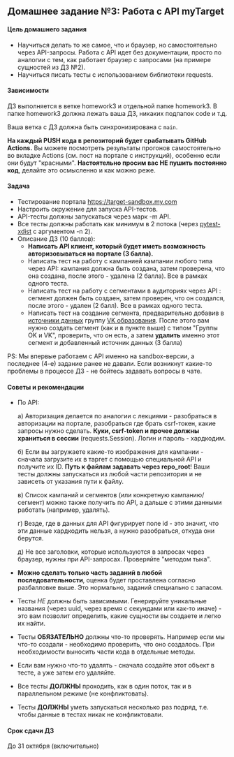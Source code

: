 ## Домашнее задание №3: Работа с API myTarget
 
#### Цель домашнего задания
 
  * Научиться делать то же самое, что и браузер, но самостоятельно через API-запросы.
    Работа с API идет без документации, просто по аналогии с тем, как работает браузер с запросами (на примере сущностей из ДЗ №2).
  * Научиться писать тесты с использованием библиотеки requests.
 
#### Зависимости
 
  ДЗ выполняется в ветке homework3 и отдельной папке homework3. В папке homework3 должна лежать ваша ДЗ, никаких подпапок code и т.д.
 
  Ваша ветка с ДЗ должна быть синхронизирована с `main`.
 
  **На каждый PUSH кода в репозиторий будет срабатывать GitHub Actions.** Вы можете посмотреть результаты прогонов самостоятельно во вкладке Actions (см. пост на портале с инструкций), особенно если они будут "красными".
  **Настоятельно просим вас НЕ пушить постоянно код**, делайте это осмысленно и как можно реже.
 
#### Задача
 * Тестирование портала https://target-sandbox.my.com
 * Настроить окружение для запуска API-тестов.
 * API-тесты должны запускаться через марк -m API.
 * Все тесты должны работать как минимум в 2 потока (через [pytest-xdist](https://pypi.org/project/pytest-xdist/) с аргументом -n 2).
 * Описание ДЗ (10 баллов):  
     * **Написать API клиент, который будет иметь возможность авторизовываться на портале (3 балла).**
     * Написать тест на работу с кампанией кампании любого типа через API: кампания должна быть создана, затем проверена, что она создана, после этого - удалена (2 балла).
       Все в рамках одного теста.
     * Написать тест на работу с сегментами в аудиториях через API : сегмент должен быть создаен, затем проверен, что он создался, после этого - удален (2 балл).
       Все в рамках одного теста.
     * Написать тест на создание сегмента, предварительно добавив в [источники данных](https://target-sandbox.my.com/segments/groups_list) группу [VK образования](https://vk.com/vkedu).
       После этого вам нужно создать сегмент (как и в пункте выше) с типом "Группы OK и VK", проверить, что он есть, а затем **удалить** именно этот сегмент и добавленный источник данных (3 балла)
       
PS: Мы впервые работаем с API именно на sandbox-версии, а последнее (4-е) задание ранее не давали. Если возникнут какие-то проблемы в процессе ДЗ - не бойтесь задавать вопросы в чате.
   
#### Советы и рекомендации
  * По API:
   
    а) Авторизация делается по аналогии с лекциями - разобраться в авторизации на портале, разобраться где брать csrf-токен, какие запросы нужно сделать.
       **Куки, csrf-token и прочее должны храниться в сессии** (requests.Session). Логин и пароль - хардкодим.
   
    б) Если вы загружаете какие-то изображения для кампании - сначала загрузите их в таргет с помощью специальной API и получите их ID.
       **Путь к файлам задавать через repo_root**! Ваши тесты должны запускаться из любой части репозитория и не зависеть от указания пути к файлу.
   
    в) Список кампаний и сегментов (или конкретную кампанию/сегмент) можно также получить по API, а дальше с этими данными работать (например, удалять).
 
    г) Везде, где в данных для API фигурирует поле id - это значит, что эти данные хардкодить нельзя, а нужно разобраться, откуда они берутся.
 
    д) Не все заголовки, которые используются в запросах через браузер, нужны при API-запросах. Проверяйте "методом тыка".
  * **Можно сделать только часть заданий в любой последовательности**, оценка будет проставлена согласно разбалловке выше. Это нормально, заданий специально с запасом.
  * Тесты *НЕ* должны быть зависимыми. Генерируйте уникальные названия (через uuid, через время с секундами или как-то иначе) - это вам позволит определить, какие сущности вы создаете и легко их найти.
  * Тесты **ОБЯЗАТЕЛЬНО** должны что-то проверять. Например если мы что-то создали - необходимо проверить, что оно создалось. При необходимости выносить части кода в отдельные методы.
  * Если вам нужно что-то удалять - сначала создайте этот объект в тесте, а уже затем его удаляйте.  
  * Все тесты **ДОЛЖНЫ** проходить, как в один поток, так и в параллельном режиме (не конфликтовать).
  * Тесты **ДОЛЖНЫ** уметь запускаться несколько раз подряд, т.е. чтобы данные в тестах никак не конфликтовали.
 
 
#### Срок сдачи ДЗ
 До 31 октября (включительно)
